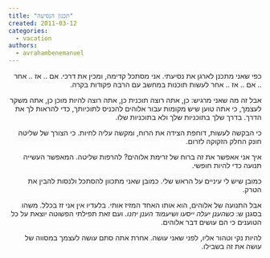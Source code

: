 ```yaml
---
title: "תכנון הנסיעה"
created: 2011-03-12
categories: 
  - vacation
authors: 
  - avrahambenemanuel
---
```

<div dir="rtl">
כפי שאני מתכנן לארגן את נסיעתי. אני מסתכל קדימה, ומכין את דרכי. אם .. אז .. אחר .. אם .. אז .. אחר לעשות תוכנות במחשב עם הרבה פקודות בקרה.

אבל זה מה שאני מרגיש: כן, אתה רוצה תוכנית כן, אתה רוצה להיות מוכן כן, אתה משקר לעצמך, כי אתה טוען שיש מקומות עבור אלוהים להכניס לתוכיותך, כדי להראות לך את הדרך. בדרך שלך בתוכניות שלך ולא בתוכניות שלו.

כי הבקשה לעשות, דוחפת הצידה את הרוח, ומקשה עליה לחיות. כי הצורך של שליטה חונק החלק הזקוקה לזרום.

איך אני אאפשר את זה ברוח של זרימת אלוהים? להרפות שליטה. המאפשר העשייה תנועה כדי להיות חופשי.

כמובן שיש לי עיניים על הראש שלי. כמובן שאני מתכוון להסתכל ולנסות להבין את הטרק.

אבל התנועה של אלוהים, הוא אותו האחד המזיז אותי. בלעדיו אין אני זז בכלל. משהו בסגנן ש: _כשהענן יעלה ייסעו ושיעמוד הענן יחנו._ ועם זאת תפילתי הפשוטה יוצאת על כל הטוענים כי הם עושים דבר אלוהים.

להיות נקי וטהור אליו, לפני שאני עושה. אחרת אתה סתם עושה לעצמך במסווה של עושה את זה בשבילו.
</div>